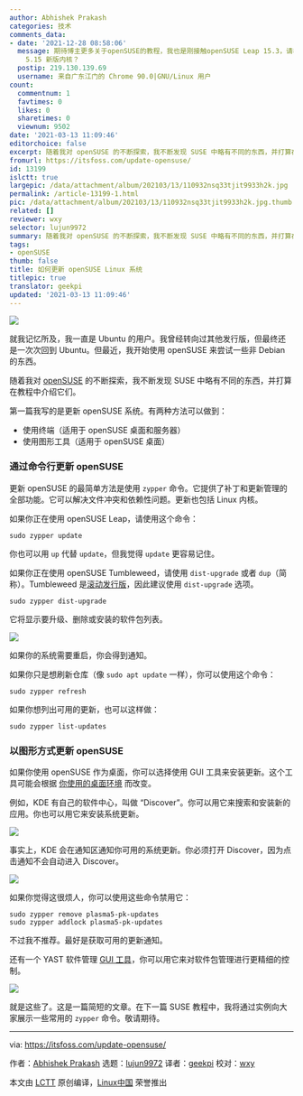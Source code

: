 ```yaml
---
author: Abhishek Prakash
categories: 技术
comments_data:
- date: '2021-12-28 08:58:06'
  message: 期待博主更多关于openSUSE的教程，我也是刚接触openSUSE Leap 15.3，请教一下，怎样把 Leap-15.3 的系统内核升级到
    5.15 新版内核？
  postip: 219.130.139.69
  username: 来自广东江门的 Chrome 90.0|GNU/Linux 用户
count:
  commentnum: 1
  favtimes: 0
  likes: 0
  sharetimes: 0
  viewnum: 9502
date: '2021-03-13 11:09:46'
editorchoice: false
excerpt: 随着我对 openSUSE 的不断探索，我不断发现 SUSE 中略有不同的东西，并打算在教程中介绍它们。
fromurl: https://itsfoss.com/update-opensuse/
id: 13199
islctt: true
largepic: /data/attachment/album/202103/13/110932nsq33tjit9933h2k.jpg
permalink: /article-13199-1.html
pic: /data/attachment/album/202103/13/110932nsq33tjit9933h2k.jpg.thumb.jpg
related: []
reviewer: wxy
selector: lujun9972
summary: 随着我对 openSUSE 的不断探索，我不断发现 SUSE 中略有不同的东西，并打算在教程中介绍它们。
tags:
- openSUSE
thumb: false
title: 如何更新 openSUSE Linux 系统
titlepic: true
translator: geekpi
updated: '2021-03-13 11:09:46'
---
```


![](/data/attachment/album/202103/13/110932nsq33tjit9933h2k.jpg)


就我记忆所及，我一直是 Ubuntu 的用户。我曾经转向过其他发行版，但最终还是一次次回到 Ubuntu。但最近，我开始使用 openSUSE 来尝试一些非 Debian 的东西。


随着我对 [openSUSE](https://www.opensuse.org/) 的不断探索，我不断发现 SUSE 中略有不同的东西，并打算在教程中介绍它们。


第一篇我写的是更新 openSUSE 系统。有两种方法可以做到：


* 使用终端（适用于 openSUSE 桌面和服务器）
* 使用图形工具（适用于 openSUSE 桌面）


### 通过命令行更新 openSUSE


更新 openSUSE 的最简单方法是使用 `zypper` 命令。它提供了补丁和更新管理的全部功能。它可以解决文件冲突和依赖性问题。更新也包括 Linux 内核。


如果你正在使用 openSUSE Leap，请使用这个命令：



```
sudo zypper update

```

你也可以用 `up` 代替 `update`，但我觉得 `update` 更容易记住。


如果你正在使用 openSUSE Tumbleweed，请使用 `dist-upgrade` 或者 `dup`（简称）。Tumbleweed 是[滚动发行版](https://itsfoss.com/rolling-release/)，因此建议使用 `dist-upgrade` 选项。



```
sudo zypper dist-upgrade

```

它将显示要升级、删除或安装的软件包列表。


![](/data/attachment/album/202103/13/110946o6thg99wpnhcw323.png)


如果你的系统需要重启，你会得到通知。


如果你只是想刷新仓库（像 `sudo apt update` 一样），你可以使用这个命令：



```
sudo zypper refresh

```

如果你想列出可用的更新，也可以这样做：



```
sudo zypper list-updates

```

### 以图形方式更新 openSUSE


如果你使用 openSUSE 作为桌面，你可以选择使用 GUI 工具来安装更新。这个工具可能会根据 [你使用的桌面环境](https://itsfoss.com/find-desktop-environment/) 而改变。


例如，KDE 有自己的软件中心，叫做 “Discover”。你可以用它来搜索和安装新的应用。你也可以用它来安装系统更新。


![](/data/attachment/album/202103/13/110947yv44bj3amll42lba.png)


事实上，KDE 会在通知区通知你可用的系统更新。你必须打开 Discover，因为点击通知不会自动进入 Discover。


![](/data/attachment/album/202103/13/110948fj09z424bh46m6qr.png)


如果你觉得这很烦人，你可以使用这些命令禁用它：



```
sudo zypper remove plasma5-pk-updates
sudo zypper addlock plasma5-pk-updates

```

不过我不推荐。最好是获取可用的更新通知。


还有一个 YAST 软件管理 [GUI 工具](https://itsfoss.com/gui-cli-tui/)，你可以用它来对软件包管理进行更精细的控制。


![](/data/attachment/album/202103/13/110948sz66hzbb1ob446l4.png)


就是这些了。这是一篇简短的文章。在下一篇 SUSE 教程中，我将通过实例向大家展示一些常用的 `zypper` 命令。敬请期待。




---


via: <https://itsfoss.com/update-opensuse/>


作者：[Abhishek Prakash](https://itsfoss.com/author/abhishek/) 选题：[lujun9972](https://github.com/lujun9972) 译者：[geekpi](https://github.com/geekpi) 校对：[wxy](https://github.com/wxy)


本文由 [LCTT](https://github.com/LCTT/TranslateProject) 原创编译，[Linux中国](https://linux.cn/) 荣誉推出